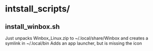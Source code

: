 # intstall_scripts/
## install_winbox.sh
Just unpacks Winbox_Linux.zip to ~/.local/share/Winbox and creates a symlink in ~/.local/bin
Adds an app launcher, but is missing the icon

